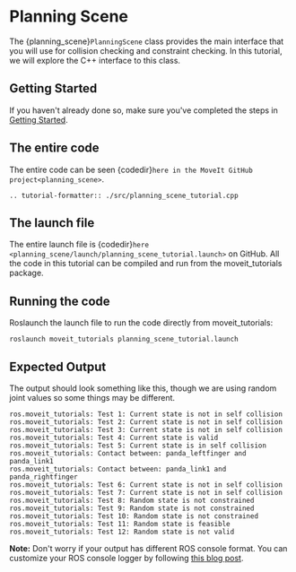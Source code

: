 # Planning Scene

The {planning_scene}`PlanningScene` class provides the main interface that you will use
for collision checking and constraint checking. In this tutorial, we
will explore the C++ interface to this class.

## Getting Started

If you haven't already done so, make sure you've completed the steps in [Getting Started](../getting_started/getting_started.html).

## The entire code

The entire code can be seen {codedir}`here in the MoveIt GitHub project<planning_scene>`.

```{eval-rst}
.. tutorial-formatter:: ./src/planning_scene_tutorial.cpp
```

## The launch file

The entire launch file is {codedir}`here <planning_scene/launch/planning_scene_tutorial.launch>` on GitHub. All the code in this tutorial can be compiled and run from the moveit_tutorials package.

## Running the code

Roslaunch the launch file to run the code directly from moveit_tutorials:

```
roslaunch moveit_tutorials planning_scene_tutorial.launch
```

## Expected Output

The output should look something like this, though we are using random
joint values so some things may be different.

```
ros.moveit_tutorials: Test 1: Current state is not in self collision
ros.moveit_tutorials: Test 2: Current state is not in self collision
ros.moveit_tutorials: Test 3: Current state is not in self collision
ros.moveit_tutorials: Test 4: Current state is valid
ros.moveit_tutorials: Test 5: Current state is in self collision
ros.moveit_tutorials: Contact between: panda_leftfinger and panda_link1
ros.moveit_tutorials: Contact between: panda_link1 and panda_rightfinger
ros.moveit_tutorials: Test 6: Current state is not in self collision
ros.moveit_tutorials: Test 7: Current state is not in self collision
ros.moveit_tutorials: Test 8: Random state is not constrained
ros.moveit_tutorials: Test 9: Random state is not constrained
ros.moveit_tutorials: Test 10: Random state is not constrained
ros.moveit_tutorials: Test 11: Random state is feasible
ros.moveit_tutorials: Test 12: Random state is not valid
```

**Note:** Don't worry if your output has different ROS console format. You can customize your ROS console logger by following [this blog post](http://dav.ee/blog/notes/archives/898).
